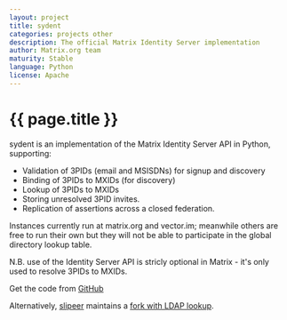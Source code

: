 ```yaml
---
layout: project
title: sydent
categories: projects other
description: The official Matrix Identity Server implementation
author: Matrix.org team
maturity: Stable
language: Python
license: Apache
---
```


# {{ page.title }}
sydent is an implementation of the Matrix Identity Server API in Python, supporting:

 * Validation of 3PIDs (email and MSISDNs) for signup and discovery
 * Binding of 3PIDs to MXIDs (for discovery)
 * Lookup of 3PIDs to MXIDs
 * Storing unresolved 3PID invites.
 * Replication of assertions across a closed federation.

Instances currently run at matrix.org and vector.im; meanwhile others are free to run their own but they will not be able to participate in the global directory lookup table.

N.B. use of the Identity Server API is stricly optional in Matrix - it's only used to resolve 3PIDs to MXIDs.

Get the code from [GitHub](https://github.com/matrix-org/sydent)

Alternatively, [slipeer](https://githcub.com/slipeer) maintains a [fork with LDAP lookup](https://github.com/slipeer/sydent).
